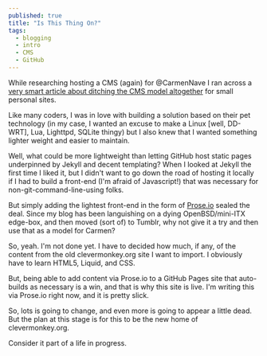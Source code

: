 ```yaml
---
published: true
title: "Is This Thing On?"
tags: 
  - blogging
  - intro
  - CMS
  - GitHub
---
```




While researching hosting a CMS (again) for @CarmenNave I ran across a [very smart article about ditching the CMS model altogether](https://developmentseed.org/blog/2012/07/27/build-cms-free-websites/) for small personal sites.

Like many coders, I was in love with building a solution based on their pet technology (in my case, I wanted an excuse to make a Linux [well, DD-WRT], Lua, Lighttpd, SQLite thingy) but I also knew that I wanted something lighter weight and easier to maintain.

<!--more-->

Well, what could be more lightweight than letting GitHub host static pages underpinned by Jekyll and decent templating? When I looked at Jekyll the first time I liked it, but I didn't want to go down the road of hosting it locally if I had to build a front-end (I'm afraid of Javascript!) that was necessary for non-git-command-line-using folks.

But simply adding the lightest front-end in the form of [Prose.io](http://prose.io) sealed the deal. Since my blog has been languishing on a dying OpenBSD/mini-ITX edge-box, and then moved (sort of) to Tumblr, why not give it a try and then use that as a model for Carmen?

So, yeah. I'm not done yet. I have to decided how much, if any, of the content from the old clevermonkey.org site I want to import. I obviously have to learn HTML5, Liquid, and CSS.

But, being able to add content via Prose.io to a GitHub Pages site that auto-builds as necessary is a win, and that is why this site is live. I'm writing this via Prose.io right now, and it is pretty slick.

So, lots is going to change, and even more is going to appear a little dead. But the plan at this stage is for this to be the new home of clevermonkey.org.

Consider it part of a life in progress.
